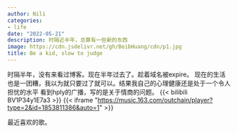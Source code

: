 ```yaml
---
author: Nili
categories:
- life
date: "2022-05-21"
description: 时隔近半年，总算有一些新的东西
image: https://cdn.jsdelivr.net/gh/BeibHuang/cdn/p1.jpg
title: Be a kid, slow to judge
---
```


时隔半年，没有来看过博客。现在半年过去了。趁着域名被expire。
现在的生活也是一团糟，我以为就只要过了就可以。结果我自己的心理健康还是处于一个令人担忧的水平
看到hply的广播，写的是关于情商的问题。
{{< bilibili BV1P34y1E7a3 >}}
{{< iframe "https://music.163.com/outchain/player?type=2&id=1853811386&auto=1" >}}

最近喜欢的歌。



